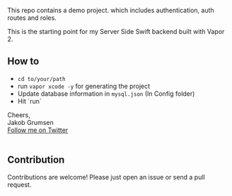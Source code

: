
This repo contains a demo project. which includes authentication, auth routes and roles.

This is the starting point for my Server Side Swift backend built with Vapor 2.

## How to

* `cd to/your/path`
* run `vapor xcode -y` for generating the project
* Update database information in `mysql.json` (In Config folder)
* Hit ´run´

Cheers,<br>
Jakob Grumsen
<br><a href="https://twitter.com/JGrumsen">Follow me on Twitter</a>
<br><br>


## Contribution

Contributions are welcome! Please just open an issue or send a pull request.
